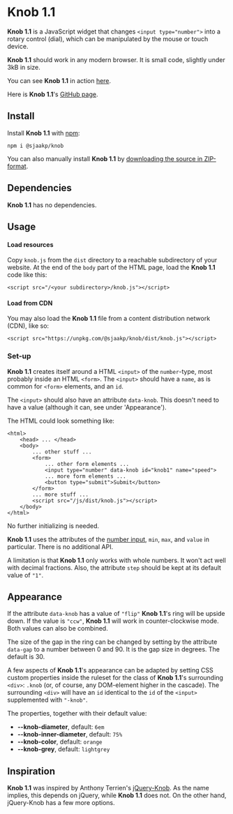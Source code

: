 # Knob 1.1 #

**Knob 1.1** is a JavaScript widget that changes `<input type="number">` into
a rotary control (dial), which can be manipulated by the mouse or touch device.

**Knob 1.1** should work in any modern browser. It is small code,
slightly under 3kB in size.

You can see **Knob 1.1** in action [here](http://www.sjaakpriester.nl/software/knob).

Here is **Knob 1.1**'s  [GitHub page](https://github.com/sjaakp/knob).

## Install ##

Install **Knob 1.1** with [npm](https://www.npmjs.com//):

	npm i @sjaakp/knob

You can also manually install **Knob 1.1** by
[downloading the source in ZIP-format](https://github.com/sjaakp/knob/archive/master.zip).

## Dependencies ##

**Knob 1.1** has no dependencies.

## Usage ##

#### Load resources ####

Copy `knob.js` from the `dist` directory to a reachable subdirectory of your
website. At the end of the `body` part of the HTML page,
load the **Knob 1.1** code like this:

    <script src="/<your subdirectory>/knob.js"></script>
    
#### Load from CDN ####

You may also load the **Knob 1.1** file from a content distribution
network (CDN), like so:

    <script src="https://unpkg.com/@sjaakp/knob/dist/knob.js"></script>

 
### Set-up ###

**Knob 1.1** creates itself around a HTML `<input>` of the `number`-type,
most probably inside an HTML `<form>`. The `<input>` should have a `name`,
as is common for `<form>` elements, and an `id`. 

The `<input>` should also
have an attribute `data-knob`. This doesn't need to have a value (although
it can, see under 'Appearance').

The HTML could look something like:

    <html>
        <head> ... </head>
        <body>
            ... other stuff ...
            <form>
                ... other form elements ...
                <input type="number" data-knob id="knob1" name="speed">
                ... more form elements ...
                <button type="submit">Submit</button>
            </form>
            ... more stuff ...
            <script src="/js/dist/knob.js"></script>
        </body>
    </html>

No further initializing is needed.

**Knob 1.1** uses the attributes of the 
[number input](https://developer.mozilla.org/en-US/docs/Web/HTML/Reference/Elements/input/number "MDN"),
`min`, `max`, and `value` in particular. There is no additional API.

A limitation is that **Knob 1.1** only works with whole numbers. It won't act 
well with decimal fractions. Also, the attribute `step` should be kept at its
default value of `"1"`.

## Appearance ##

If the attribute `data-knob` has a value of `"flip"` **Knob 1.1**'s ring
will be upside down. If the value is `"ccw"`, **Knob 1.1** will work in
counter-clockwise mode. Both values can also be combined.

The size of the gap in the ring can be changed by setting by the 
attribute `data-gap` to a number between 0 and 90. It is the gap size in
degrees. The default is 30.

A few aspects of **Knob 1.1**'s appearance can be adapted by setting
CSS custom properties inside the ruleset for the class of **Knob 1.1**'s
surrounding `<div>`: `.knob` (or, of course, any DOM-element 
higher in the cascade). The surrounding `<div>` will have an `id` identical
to the `id` of the `<input>` supplemented with `"-knob"`.

The properties, together with their default value:

 - **--knob-diameter**, default: `6em` 
 - **--knob-inner-diameter**, default: `75%` 
 - **--knob-color**, default: `orange` 
 - **--knob-grey**, default: `lightgrey` 

## Inspiration ##

**Knob 1.1** was inspired by Anthony Terrien's 
[jQuery-Knob](https://github.com/aterrien/jQuery-Knob "GitHub"). As the name
implies, this depends on jQuery, while **Knob 1.1** does not. On the other
hand, jQuery-Knob has a few more options.
